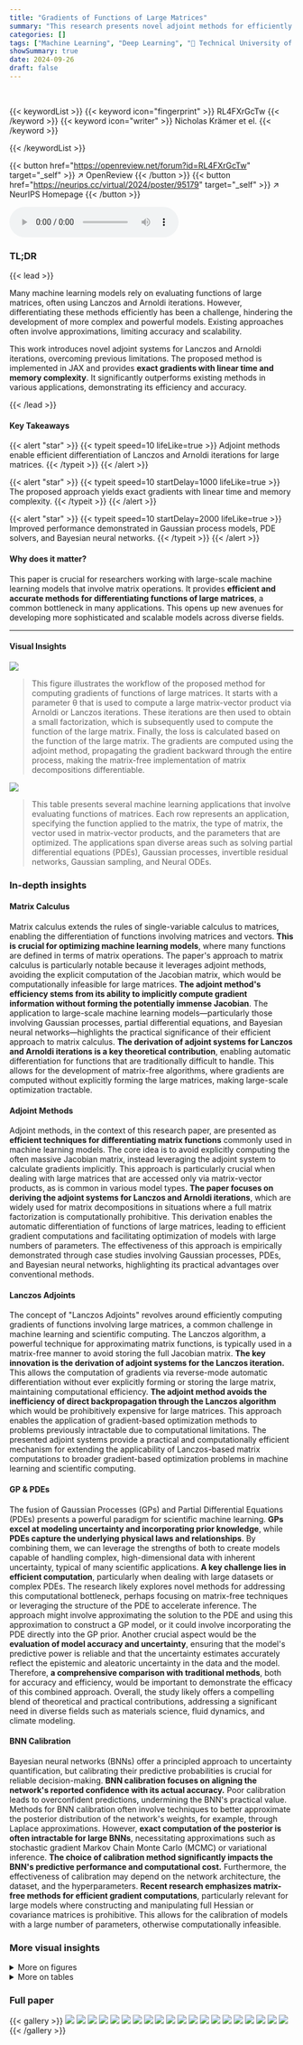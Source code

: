 ```yaml
---
title: "Gradients of Functions of Large Matrices"
summary: "This research presents novel adjoint methods for efficiently differentiating Lanczos and Arnoldi iterations, unlocking accurate gradients for large-matrix functions in machine learning."
categories: []
tags: ["Machine Learning", "Deep Learning", "🏢 Technical University of Denmark",]
showSummary: true
date: 2024-09-26
draft: false
---
```


<br>

{{< keywordList >}}
{{< keyword icon="fingerprint" >}} RL4FXrGcTw {{< /keyword >}}
{{< keyword icon="writer" >}} Nicholas Krämer et el. {{< /keyword >}}
 
{{< /keywordList >}}

{{< button href="https://openreview.net/forum?id=RL4FXrGcTw" target="_self" >}}
↗ OpenReview
{{< /button >}}
{{< button href="https://neurips.cc/virtual/2024/poster/95179" target="_self" >}}
↗ NeurIPS Homepage
{{< /button >}}


<audio controls>
    <source src="https://ai-paper-reviewer.com/RL4FXrGcTw/podcast.wav" type="audio/wav">
    Your browser does not support the audio element.
</audio>


### TL;DR


{{< lead >}}

Many machine learning models rely on evaluating functions of large matrices, often using Lanczos and Arnoldi iterations. However, differentiating these methods efficiently has been a challenge, hindering the development of more complex and powerful models.  Existing approaches often involve approximations, limiting accuracy and scalability.

This work introduces novel adjoint systems for Lanczos and Arnoldi iterations, overcoming previous limitations.  The proposed method is implemented in JAX and provides **exact gradients with linear time and memory complexity**. It significantly outperforms existing methods in various applications, demonstrating its efficiency and accuracy.

{{< /lead >}}


#### Key Takeaways

{{< alert "star" >}}
{{< typeit speed=10 lifeLike=true >}} Adjoint methods enable efficient differentiation of Lanczos and Arnoldi iterations for large matrices. {{< /typeit >}}
{{< /alert >}}

{{< alert "star" >}}
{{< typeit speed=10 startDelay=1000 lifeLike=true >}} The proposed approach yields exact gradients with linear time and memory complexity. {{< /typeit >}}
{{< /alert >}}

{{< alert "star" >}}
{{< typeit speed=10 startDelay=2000 lifeLike=true >}} Improved performance demonstrated in Gaussian process models, PDE solvers, and Bayesian neural networks. {{< /typeit >}}
{{< /alert >}}

#### Why does it matter?
This paper is crucial for researchers working with large-scale machine learning models that involve matrix operations.  It provides **efficient and accurate methods for differentiating functions of large matrices**, a common bottleneck in many applications.  This opens up new avenues for developing more sophisticated and scalable models across diverse fields.

------
#### Visual Insights



![](https://ai-paper-reviewer.com/RL4FXrGcTw/figures_1_1.jpg)

> This figure illustrates the workflow of the proposed method for computing gradients of functions of large matrices. It starts with a parameter θ that is used to compute a large matrix-vector product via Arnoldi or Lanczos iterations. These iterations are then used to obtain a small factorization, which is subsequently used to compute the function of the large matrix. Finally, the loss is calculated based on the function of the large matrix. The gradients are computed using the adjoint method, propagating the gradient backward through the entire process, making the matrix-free implementation of matrix decompositions differentiable.





![](https://ai-paper-reviewer.com/RL4FXrGcTw/tables_1_1.jpg)

> This table presents several machine learning applications that involve evaluating functions of matrices. Each row represents an application, specifying the function applied to the matrix, the type of matrix, the vector used in matrix-vector products, and the parameters that are optimized.  The applications span diverse areas such as solving partial differential equations (PDEs), Gaussian processes, invertible residual networks, Gaussian sampling, and Neural ODEs.





### In-depth insights


#### Matrix Calculus
Matrix calculus extends the rules of single-variable calculus to matrices, enabling the differentiation of functions involving matrices and vectors.  **This is crucial for optimizing machine learning models**, where many functions are defined in terms of matrix operations.  The paper's approach to matrix calculus is particularly notable because it leverages adjoint methods, avoiding the explicit computation of the Jacobian matrix, which would be computationally infeasible for large matrices.  **The adjoint method's efficiency stems from its ability to implicitly compute gradient information without forming the potentially immense Jacobian**.  The application to large-scale machine learning models—particularly those involving Gaussian processes, partial differential equations, and Bayesian neural networks—highlights the practical significance of their efficient approach to matrix calculus. **The derivation of adjoint systems for Lanczos and Arnoldi iterations is a key theoretical contribution**, enabling automatic differentiation for functions that are traditionally difficult to handle.  This allows for the development of matrix-free algorithms, where gradients are computed without explicitly forming the large matrices, making large-scale optimization tractable.

#### Adjoint Methods
Adjoint methods, in the context of this research paper, are presented as **efficient techniques for differentiating matrix functions** commonly used in machine learning models.  The core idea is to avoid explicitly computing the often massive Jacobian matrix, instead leveraging the adjoint system to calculate gradients implicitly.  This approach is particularly crucial when dealing with large matrices that are accessed only via matrix-vector products, as is common in various model types. **The paper focuses on deriving the adjoint systems for Lanczos and Arnoldi iterations**, which are widely used for matrix decompositions in situations where a full matrix factorization is computationally prohibitive.  This derivation enables the automatic differentiation of functions of large matrices, leading to efficient gradient computations and facilitating optimization of models with large numbers of parameters. The effectiveness of this approach is empirically demonstrated through case studies involving Gaussian processes, PDEs, and Bayesian neural networks, highlighting its practical advantages over conventional methods.

#### Lanczos Adjoints
The concept of "Lanczos Adjoints" revolves around efficiently computing gradients of functions involving large matrices, a common challenge in machine learning and scientific computing.  The Lanczos algorithm, a powerful technique for approximating matrix functions, is typically used in a matrix-free manner to avoid storing the full Jacobian matrix.  **The key innovation is the derivation of adjoint systems for the Lanczos iteration.** This allows the computation of gradients via reverse-mode automatic differentiation without ever explicitly forming or storing the large matrix, maintaining computational efficiency.  **The adjoint method avoids the inefficiency of direct backpropagation through the Lanczos algorithm** which would be prohibitively expensive for large matrices.  This approach enables the application of gradient-based optimization methods to problems previously intractable due to computational limitations. The presented adjoint systems provide a practical and computationally efficient mechanism for extending the applicability of Lanczos-based matrix computations to broader gradient-based optimization problems in machine learning and scientific computing.

#### GP & PDEs
The fusion of Gaussian Processes (GPs) and Partial Differential Equations (PDEs) presents a powerful paradigm for scientific machine learning. **GPs excel at modeling uncertainty and incorporating prior knowledge**, while **PDEs capture the underlying physical laws and relationships**.  By combining them, we can leverage the strengths of both to create models capable of handling complex, high-dimensional data with inherent uncertainty, typical of many scientific applications.  **A key challenge lies in efficient computation**, particularly when dealing with large datasets or complex PDEs.  The research likely explores novel methods for addressing this computational bottleneck, perhaps focusing on matrix-free techniques or leveraging the structure of the PDE to accelerate inference.  The approach might involve approximating the solution to the PDE and using this approximation to construct a GP model, or it could involve incorporating the PDE directly into the GP prior.  Another crucial aspect would be the **evaluation of model accuracy and uncertainty**, ensuring that the model's predictive power is reliable and that the uncertainty estimates accurately reflect the epistemic and aleatoric uncertainty in the data and the model.  Therefore, **a comprehensive comparison with traditional methods**, both for accuracy and efficiency, would be important to demonstrate the efficacy of this combined approach.  Overall, the study likely offers a compelling blend of theoretical and practical contributions, addressing a significant need in diverse fields such as materials science, fluid dynamics, and climate modeling.

#### BNN Calibration
Bayesian neural networks (BNNs) offer a principled approach to uncertainty quantification, but calibrating their predictive probabilities is crucial for reliable decision-making.  **BNN calibration focuses on aligning the network's reported confidence with its actual accuracy.**  Poor calibration leads to overconfident predictions, undermining the BNN's practical value.  Methods for BNN calibration often involve techniques to better approximate the posterior distribution of the network's weights, for example, through Laplace approximations. However, **exact computation of the posterior is often intractable for large BNNs**, necessitating approximations such as stochastic gradient Markov Chain Monte Carlo (MCMC) or variational inference.  **The choice of calibration method significantly impacts the BNN's predictive performance and computational cost.**  Furthermore, the effectiveness of calibration may depend on the network architecture, the dataset, and the hyperparameters. **Recent research emphasizes matrix-free methods for efficient gradient computations**, particularly relevant for large models where constructing and manipulating full Hessian or covariance matrices is prohibitive.  This allows for the calibration of models with a large number of parameters, otherwise computationally infeasible.


### More visual insights

<details>
<summary>More on figures
</summary>


![](https://ai-paper-reviewer.com/RL4FXrGcTw/figures_2_1.jpg)

> This figure shows a schematic of the Lanczos/Arnoldi iteration.  A large matrix A(θ) is implicitly represented through matrix-vector products. The iteration generates an orthonormal matrix Q and a smaller Hessenberg matrix H such that A(θ)Q ≈ QH + r(ek). Here, ek is the k-th unit vector and r is a residual vector. This approximation is used for computing functions of large matrices in a matrix-free manner.


![](https://ai-paper-reviewer.com/RL4FXrGcTw/figures_3_1.jpg)

> This figure compares the performance of backpropagation against the proposed adjoint method for computing gradients of functions of large sparse matrices using the Lanczos method.  The x-axis represents the Krylov subspace depth (K), and the y-axis represents the wall time (in seconds) for each method. It shows how backpropagation's time complexity increases significantly with K, making it impractical for larger K values, while the adjoint method maintains similar performance to the forward pass, making it more efficient for large-scale computations.


![](https://ai-paper-reviewer.com/RL4FXrGcTw/figures_7_1.jpg)

> This figure compares the performance of three different methods (Arnoldi, Dopri5, and Tsit5) for solving a partial differential equation.  Panel A1 shows the forward error (RMSE) of each method as a function of the number of matrix-vector products. Panel A2 shows the gradient error for each method. Finally, panel B shows the training loss over time for each method. The Arnoldi method consistently outperforms the other two methods in terms of accuracy and training speed.


![](https://ai-paper-reviewer.com/RL4FXrGcTw/figures_7_2.jpg)

> This figure compares the performance of three different solvers, Arnoldi, Dopri5, and Tsit5, in reconstructing a true coefficient field. Each subplot shows a contour plot of the reconstructed coefficient field using a specific solver. The color scale indicates the magnitude of the coefficient field, ranging from 0 to 0.014. The figure demonstrates that all three solvers accurately capture the overall shape and structure of the true coefficient field, although with varying degrees of accuracy and detail.


![](https://ai-paper-reviewer.com/RL4FXrGcTw/figures_8_1.jpg)

> This figure compares the performance of Lanczos and diagonal approximation methods for optimizing the negative log-marginal likelihood of a Bayesian Visual Attention Network (VAN) during training. The y-axis represents the negative log-marginal likelihood (in millions), and the x-axis shows the number of epochs. The Lanczos method consistently achieves lower negative log-marginal likelihood values compared to the diagonal approximation method, indicating better calibration of the model parameters and ultimately, better performance. This demonstrates the effectiveness of the Lanczos iteration for approximating the log-determinant of the generalized Gauss-Newton matrix in the context of Bayesian neural networks.


![](https://ai-paper-reviewer.com/RL4FXrGcTw/figures_16_1.jpg)

> The figure shows a comparison of the performance of three methods for computing gradients of matrix functions. The methods considered are backpropagation, the adjoint method, and the authors' new method. The x-axis represents the depth of the Krylov subspace used, and the y-axis represents wall-clock time in seconds. The figure shows that the authors' method is significantly faster than backpropagation, while maintaining the same linear runtime and memory complexity. The speedup provided by the new algorithm is due to the way gradients of matrix functions are computed. In standard backpropagation, gradients are obtained by backpropagating through the entire computation graph. The authors' method, on the other hand, computes gradients using the adjoint method, which is computationally more efficient and scalable. For small Krylov subspace depths, the computational time is approximately equal for all methods; however, as the Krylov subspace depth increases, backpropagation becomes significantly slower. 


![](https://ai-paper-reviewer.com/RL4FXrGcTw/figures_23_1.jpg)

> The figure compares the performance of three different methods for computing gradients of a function of a sparse matrix, namely, backpropagation, the adjoint method (proposed by the authors), and a forward pass.  The x-axis represents the depth of the Krylov subspace used in the Lanczos iteration, and the y-axis represents the computation time in seconds. The results show that the adjoint method has linear time complexity, while backpropagation exhibits exponential growth in computation time as the Krylov subspace depth increases. The forward pass serves as a baseline.


![](https://ai-paper-reviewer.com/RL4FXrGcTw/figures_24_1.jpg)

> This figure compares the runtime performance of different methods for computing matrix-vector products, a crucial operation in many machine learning algorithms involving large matrices.  It shows that for matrices with 10,000 or more rows/columns, the KeOps library significantly outperforms the custom JAX implementations described in the paper, despite the efforts to optimize those implementations using both `map` and `vmap` functions in JAX and varying the number of Krylov subspace iterations (K). This highlights that while the proposed method is efficient for smaller matrices, high-performance libraries like KeOps still offer significant advantages for truly large-scale problems.


![](https://ai-paper-reviewer.com/RL4FXrGcTw/figures_26_1.jpg)

> This figure shows three example pairs of input and output from the PDE dataset used in the paper. Each pair consists of a 2D spatial representation of the input and the corresponding output. The inputs represent initial conditions, while the outputs are obtained by solving the partial differential equation defined in the paper.  The visualization highlights the relationship between the input and the resulting output after applying the specified operations.


</details>




<details>
<summary>More on tables
</summary>


![](https://ai-paper-reviewer.com/RL4FXrGcTw/tables_5_1.jpg)
> This table shows the loss of accuracy when differentiating the Arnoldi iteration on Hilbert matrices of various sizes.  It compares three methods: adjoint without projection, adjoint with projection, and backpropagation. The results demonstrate that the adjoint method, especially with projection, maintains high accuracy, while backpropagation suffers from significant loss of accuracy as matrix size increases.

![](https://ai-paper-reviewer.com/RL4FXrGcTw/tables_6_1.jpg)
> This table compares the performance of the proposed method against GPyTorch on five different datasets for Gaussian process model selection.  The comparison includes RMSE, final training loss, and runtime per epoch.  The results show that the proposed method achieves similar RMSE and lower training loss but with significantly longer runtime, attributed to the differences in matrix-vector product backends.

![](https://ai-paper-reviewer.com/RL4FXrGcTw/tables_8_1.jpg)
> This table compares three different methods (Arnoldi, Dopri5, and Tsit5) for solving a physics-informed machine learning problem involving partial differential equations.  The methods are evaluated based on their test loss, parameter RMSE, and runtime per epoch.  The results show that while all three methods achieve comparable accuracy (as indicated by similar loss and RMSE values), the Arnoldi method using the authors' newly developed adjoint is significantly faster than the other two methods.

![](https://ai-paper-reviewer.com/RL4FXrGcTw/tables_9_1.jpg)
> This table compares the performance of the proposed method and GPyTorch on several datasets for Gaussian process model selection.  The RMSE, final training loss, and runtime per epoch are reported for both methods.  The results show comparable RMSEs, but the proposed method achieves lower training losses, although it is slower due to different matrix-vector product implementations.

![](https://ai-paper-reviewer.com/RL4FXrGcTw/tables_22_1.jpg)
> This table compares the performance of the proposed method and GPyTorch on several datasets for Gaussian process regression.  The metrics compared are RMSE, final training loss, and runtime per epoch. The table shows that both methods achieve similar RMSE, but the proposed method achieves lower training loss. The significant difference in runtime is attributed to the use of different matrix-vector product backends. 

![](https://ai-paper-reviewer.com/RL4FXrGcTw/tables_25_1.jpg)
> This table compares the performance of the proposed method against GPyTorch on five datasets for Gaussian process hyperparameter optimization.  The metrics considered are RMSE, final training loss, and runtime per epoch. The table shows that the proposed method achieves similar RMSE to GPyTorch, but with lower training losses, albeit at a significantly higher computational cost. This difference in speed is attributed to different matrix-vector product backends.

</details>




### Full paper

{{< gallery >}}
<img src="https://ai-paper-reviewer.com/RL4FXrGcTw/1.png" class="grid-w50 md:grid-w33 xl:grid-w25" />
<img src="https://ai-paper-reviewer.com/RL4FXrGcTw/2.png" class="grid-w50 md:grid-w33 xl:grid-w25" />
<img src="https://ai-paper-reviewer.com/RL4FXrGcTw/3.png" class="grid-w50 md:grid-w33 xl:grid-w25" />
<img src="https://ai-paper-reviewer.com/RL4FXrGcTw/4.png" class="grid-w50 md:grid-w33 xl:grid-w25" />
<img src="https://ai-paper-reviewer.com/RL4FXrGcTw/5.png" class="grid-w50 md:grid-w33 xl:grid-w25" />
<img src="https://ai-paper-reviewer.com/RL4FXrGcTw/6.png" class="grid-w50 md:grid-w33 xl:grid-w25" />
<img src="https://ai-paper-reviewer.com/RL4FXrGcTw/7.png" class="grid-w50 md:grid-w33 xl:grid-w25" />
<img src="https://ai-paper-reviewer.com/RL4FXrGcTw/8.png" class="grid-w50 md:grid-w33 xl:grid-w25" />
<img src="https://ai-paper-reviewer.com/RL4FXrGcTw/9.png" class="grid-w50 md:grid-w33 xl:grid-w25" />
<img src="https://ai-paper-reviewer.com/RL4FXrGcTw/10.png" class="grid-w50 md:grid-w33 xl:grid-w25" />
<img src="https://ai-paper-reviewer.com/RL4FXrGcTw/11.png" class="grid-w50 md:grid-w33 xl:grid-w25" />
<img src="https://ai-paper-reviewer.com/RL4FXrGcTw/12.png" class="grid-w50 md:grid-w33 xl:grid-w25" />
<img src="https://ai-paper-reviewer.com/RL4FXrGcTw/13.png" class="grid-w50 md:grid-w33 xl:grid-w25" />
<img src="https://ai-paper-reviewer.com/RL4FXrGcTw/14.png" class="grid-w50 md:grid-w33 xl:grid-w25" />
<img src="https://ai-paper-reviewer.com/RL4FXrGcTw/15.png" class="grid-w50 md:grid-w33 xl:grid-w25" />
<img src="https://ai-paper-reviewer.com/RL4FXrGcTw/16.png" class="grid-w50 md:grid-w33 xl:grid-w25" />
<img src="https://ai-paper-reviewer.com/RL4FXrGcTw/17.png" class="grid-w50 md:grid-w33 xl:grid-w25" />
<img src="https://ai-paper-reviewer.com/RL4FXrGcTw/18.png" class="grid-w50 md:grid-w33 xl:grid-w25" />
<img src="https://ai-paper-reviewer.com/RL4FXrGcTw/19.png" class="grid-w50 md:grid-w33 xl:grid-w25" />
<img src="https://ai-paper-reviewer.com/RL4FXrGcTw/20.png" class="grid-w50 md:grid-w33 xl:grid-w25" />
{{< /gallery >}}